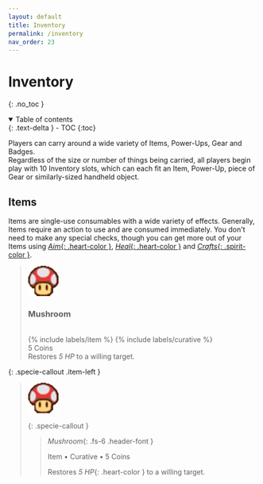 ```yaml
---
layout: default
title: Inventory
permalink: /inventory
nav_order: 23
---
```


# Inventory
{: .no_toc }

<details open markdown="block">
  <summary>
    Table of contents
  </summary>
  {: .text-delta }
- TOC
{:toc}
</details>

Players can carry around a wide variety of Items, Power-Ups, Gear and Badges.  
Regardless of the size or number of things being carried, all players begin play with 10 Inventory slots, which can each fit an Item, Power-Up, piece of Gear or similarly-sized handheld object.

## Items

Items are single-use consumables with a wide variety of effects. Generally, Items require an action to use and are consumed immediately. You don't need to make any special checks, though you can get more out of your Items using [*Aim*{: .heart-color }](TODO:LINK), [*Heal*{: .heart-color }](TODO:LINK) and [*Crafts*{: .spirit-color }](TODO:LINK).

<blockquote class="specie-callout">
<p class="item-left">
    <img src="assets/images/items/mushroom.png">
    <p>
        <h3>Mushroom</h3>
        <br>
        {% include labels/item %} {% include labels/curative %}
        <br>
        5 Coins
        <br>
        Restores <em class="health-color">5 HP</em> to a willing target.
    </p>
</p>
</blockquote>

{: .specie-callout .item-left }
> ![](assets/images/items/mushroom.png)
>
> {: .specie-callout }
> > *Mushroom*{: .fs-6 .header-font }
> >
> > Item • Curative • 5 Coins
> >
> > Restores *5 HP*{: .heart-color } to a willing target.